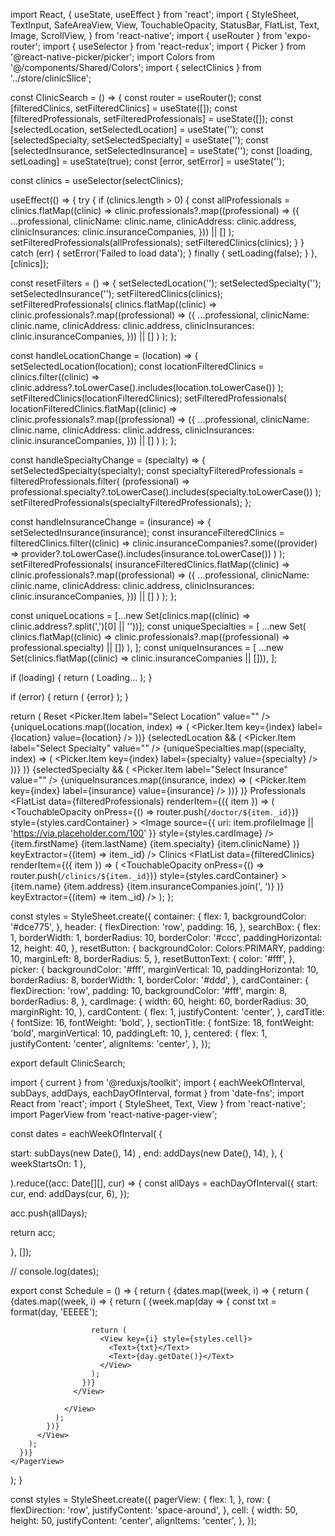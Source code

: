 import React, { useState, useEffect } from 'react';
import {
  StyleSheet,
  TextInput,
  SafeAreaView,
  View,
  TouchableOpacity,
  StatusBar,
  FlatList,
  Text,
  Image,
  ScrollView,
} from 'react-native';
import { useRouter } from 'expo-router';
import { useSelector } from 'react-redux';
import { Picker } from '@react-native-picker/picker';
import Colors from '@/components/Shared/Colors';
import { selectClinics } from '../store/clinicSlice';

const ClinicSearch = () => {
  const router = useRouter();
  const [filteredClinics, setFilteredClinics] = useState([]);
  const [filteredProfessionals, setFilteredProfessionals] = useState([]);
  const [selectedLocation, setSelectedLocation] = useState('');
  const [selectedSpecialty, setSelectedSpecialty] = useState('');
  const [selectedInsurance, setSelectedInsurance] = useState('');
  const [loading, setLoading] = useState(true);
  const [error, setError] = useState('');

  const clinics = useSelector(selectClinics);

  useEffect(() => {
    try {
      if (clinics.length > 0) {
        const allProfessionals = clinics.flatMap((clinic) =>
          clinic.professionals?.map((professional) => ({
            ...professional,
            clinicName: clinic.name,
            clinicAddress: clinic.address,
            clinicInsurances: clinic.insuranceCompanies,
          })) || []
        );
        setFilteredProfessionals(allProfessionals);
        setFilteredClinics(clinics);
      }
    } catch (err) {
      setError('Failed to load data');
    } finally {
      setLoading(false);
    }
  }, [clinics]);

  const resetFilters = () => {
    setSelectedLocation('');
    setSelectedSpecialty('');
    setSelectedInsurance('');
    setFilteredClinics(clinics);
    setFilteredProfessionals(
      clinics.flatMap((clinic) =>
        clinic.professionals?.map((professional) => ({
          ...professional,
          clinicName: clinic.name,
          clinicAddress: clinic.address,
          clinicInsurances: clinic.insuranceCompanies,
        })) || []
      )
    );
  };

  const handleLocationChange = (location) => {
    setSelectedLocation(location);
    const locationFilteredClinics = clinics.filter((clinic) =>
      clinic.address?.toLowerCase().includes(location.toLowerCase())
    );
    setFilteredClinics(locationFilteredClinics);
    setFilteredProfessionals(
      locationFilteredClinics.flatMap((clinic) =>
        clinic.professionals?.map((professional) => ({
          ...professional,
          clinicName: clinic.name,
          clinicAddress: clinic.address,
          clinicInsurances: clinic.insuranceCompanies,
        })) || []
      )
    );
  };

  const handleSpecialtyChange = (specialty) => {
    setSelectedSpecialty(specialty);
    const specialtyFilteredProfessionals = filteredProfessionals.filter(
      (professional) =>
        professional.specialty?.toLowerCase().includes(specialty.toLowerCase())
    );
    setFilteredProfessionals(specialtyFilteredProfessionals);
  };

  const handleInsuranceChange = (insurance) => {
    setSelectedInsurance(insurance);
    const insuranceFilteredClinics = filteredClinics.filter((clinic) =>
      clinic.insuranceCompanies?.some((provider) =>
        provider?.toLowerCase().includes(insurance.toLowerCase())
      )
    );
    setFilteredProfessionals(
      insuranceFilteredClinics.flatMap((clinic) =>
        clinic.professionals?.map((professional) => ({
          ...professional,
          clinicName: clinic.name,
          clinicAddress: clinic.address,
          clinicInsurances: clinic.insuranceCompanies,
        })) || []
      )
    );
  };

  const uniqueLocations = [...new Set(clinics.map((clinic) => clinic.address?.split(',')[0] || ''))];
  const uniqueSpecialties = [
    ...new Set(
      clinics.flatMap((clinic) => clinic.professionals?.map((professional) => professional.specialty) || [])
    ),
  ];
  const uniqueInsurances = [
    ...new Set(clinics.flatMap((clinic) => clinic.insuranceCompanies || [])),
  ];

  if (loading) {
    return (
      <View style={styles.centered}>
        <Text>Loading...</Text>
      </View>
    );
  }

  if (error) {
    return (
      <View style={styles.centered}>
        <Text>{error}</Text>
      </View>
    );
  }

  return (
    <SafeAreaView style={styles.container}>
      <StatusBar barStyle="dark-content" />
      <View style={styles.header}>
        <TextInput
          placeholder="Search clinics or professionals"
          style={styles.searchBox}
          editable={false}
        />
        <TouchableOpacity onPress={resetFilters} style={styles.resetButton}>
          <Text style={styles.resetButtonText}>Reset</Text>
        </TouchableOpacity>
      </View>
      <ScrollView>
        <Picker selectedValue={selectedLocation} onValueChange={handleLocationChange} style={styles.picker}>
          <Picker.Item label="Select Location" value="" />
          {uniqueLocations.map((location, index) => (
            <Picker.Item key={index} label={location} value={location} />
          ))}
        </Picker>
        {selectedLocation && (
          <Picker selectedValue={selectedSpecialty} onValueChange={handleSpecialtyChange} style={styles.picker}>
            <Picker.Item label="Select Specialty" value="" />
            {uniqueSpecialties.map((specialty, index) => (
              <Picker.Item key={index} label={specialty} value={specialty} />
            ))}
          </Picker>
        )}
        {selectedSpecialty && (
          <Picker selectedValue={selectedInsurance} onValueChange={handleInsuranceChange} style={styles.picker}>
            <Picker.Item label="Select Insurance" value="" />
            {uniqueInsurances.map((insurance, index) => (
              <Picker.Item key={index} label={insurance} value={insurance} />
            ))}
          </Picker>
        )}
        <View>
          <Text style={styles.sectionTitle}>Professionals</Text>
          <FlatList
            data={filteredProfessionals}
            renderItem={({ item }) => (
              <TouchableOpacity
                onPress={() => router.push(`/doctor/${item._id}`)}
                style={styles.cardContainer}
              >
                <Image
                  source={{ uri: item.profileImage || 'https://via.placeholder.com/100' }}
                  style={styles.cardImage}
                />
                <View style={styles.cardContent}>
                  <Text style={styles.cardTitle}>{item.firstName} {item.lastName}</Text>
                  <Text>{item.specialty}</Text>
                  <Text>{item.clinicName}</Text>
                </View>
              </TouchableOpacity>
            )}
            keyExtractor={(item) => item._id}
          />
          <Text style={styles.sectionTitle}>Clinics</Text>
          <FlatList
            data={filteredClinics}
            renderItem={({ item }) => (
              <TouchableOpacity
                onPress={() => router.push(`/clinics/${item._id}`)}
                style={styles.cardContainer}
              >
                <View style={styles.cardContent}>
                  <Text style={styles.cardTitle}>{item.name}</Text>
                  <Text>{item.address}</Text>
                  <Text>{item.insuranceCompanies.join(', ')}</Text>
                </View>
              </TouchableOpacity>
            )}
            keyExtractor={(item) => item._id}
          />
        </View>
      </ScrollView>
    </SafeAreaView>
  );
};

const styles = StyleSheet.create({
  container: {
    flex: 1,
    backgroundColor: '#dce775',
  },
  header: {
    flexDirection: 'row',
    padding: 16,
  },
  searchBox: {
    flex: 1,
    borderWidth: 1,
    borderRadius: 10,
    borderColor: '#ccc',
    paddingHorizontal: 12,
    height: 40,
  },
  resetButton: {
    backgroundColor: Colors.PRIMARY,
    padding: 10,
    marginLeft: 8,
    borderRadius: 5,
  },
  resetButtonText: {
    color: '#fff',
  },
  picker: {
    backgroundColor: '#fff',
    marginVertical: 10,
    paddingHorizontal: 10,
    borderRadius: 8,
    borderWidth: 1,
    borderColor: '#ddd',
  },
  cardContainer: {
    flexDirection: 'row',
    padding: 10,
    backgroundColor: '#fff',
    margin: 8,
    borderRadius: 8,
  },
  cardImage: {
    width: 60,
    height: 60,
    borderRadius: 30,
    marginRight: 10,
  },
  cardContent: {
    flex: 1,
    justifyContent: 'center',
  },
  cardTitle: {
    fontSize: 16,
    fontWeight: 'bold',
  },
  sectionTitle: {
    fontSize: 18,
    fontWeight: 'bold',
    marginVertical: 10,
    paddingLeft: 10,
  },
  centered: {
    flex: 1,
    justifyContent: 'center',
    alignItems: 'center',
  },
});

export default ClinicSearch;



import { current } from '@reduxjs/toolkit';
import { eachWeekOfInterval, subDays, addDays, eachDayOfInterval, format } from 'date-fns';
import React from 'react';
import { StyleSheet, Text, View } from 'react-native';
import PagerView from 'react-native-pager-view';


const dates = eachWeekOfInterval(
  {

  start: subDays(new Date(), 14) ,
  end: addDays(new Date(), 14),
 },
  { 
    weekStartsOn: 1
   },

).reduce((acc: Date[][], cur) => {
  const allDays = eachDayOfInterval({
    start: cur,
    end: addDays(cur, 6),
  });

  acc.push(allDays);

  return acc;

}, []); 

// console.log(dates);

export const Schedule = () => {
  return (
    <PagerView style={styles.pagerView} >
      {dates.map((week, i) => {
        return (
          <View key={i}>
            {dates.map((week, i) => {
              return (
                <View key={i}>
                  <View style={styles.row}>
                    {week.map(day => {
                      const txt = format(day, 'EEEEE');


                      return (
                        <View key={i} style={styles.cell}>
                          <Text>{txt}</Text>
                          <Text>{day.getDate()}</Text>
                        </View>
                      );
                    })}
                  </View>
                  
                </View>
              );
            })}
          </View>
        );
      })}
    </PagerView>
  );
}

const styles = StyleSheet.create({
  pagerView: {
    flex: 1,
  },
  row: {
    flexDirection: 'row',
    justifyContent: 'space-around',
  },
  cell: {
    width: 50,
    height: 50,
    justifyContent: 'center',
    alignItems: 'center',
  },
});